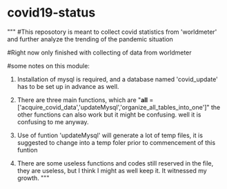 # covid19-status
"""
#This reposotory is meant to collect covid statistics from 'worldmeter' and further analyze the trending of the pandemic situation

#Right now only finished with collecting of data from worldmeter

#some notes on this module:

1. Installation of mysql is required, and a database named 'covid_update' has to be set up in advance as well.
    
2. There are three main functions, which are "__all__ = ['acquire_covid_data','updateMysql','organize_all_tables_into_one']"
   the other functions can also work but it might be confusing. well it is confusing to me anyway.

3. Use of funtion 'updateMysql' will generate a lot of temp files, it is suggested to change into a temp foler prior to commencement of this funtion
    
4. There are some useless functions and codes still reserved in the file, they are useless, but I think I might as well keep it. It witnessed my growth.
"""
